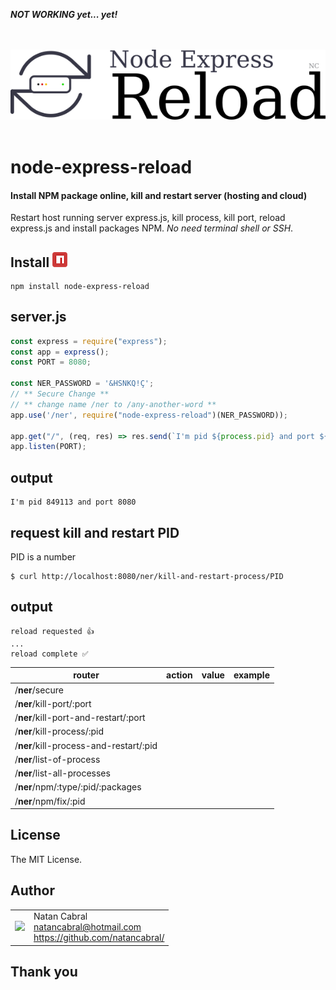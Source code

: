 ***NOT WORKING yet... yet!***
<p align="center">
  <br/>
  <br/>
  <img src="https://github.com/natancabral/node-express-reload/blob/main/images/logo.png" alt="node-express-reload (Natan Cabral)"/>
  <br/>
  <br/>
</p>

# node-express-reload
#### Install NPM package online, kill and restart server (hosting and cloud)
Restart host running server express.js, kill process, kill port, reload express.js and install packages NPM. *No need terminal shell or SSH*.

## Install [<img src="https://github.com/natancabral/node-express-reload/blob/main/images/npm-tile.png">](https://www.npmjs.com/package/node-express-reload)

```shell
npm install node-express-reload
```

## server.js

```js
const express = require("express");
const app = express();
const PORT = 8080;

const NER_PASSWORD = '&HSNKQ!Ç';
// ** Secure Change **
// ** change name /ner to /any-another-word **
app.use('/ner', require("node-express-reload")(NER_PASSWORD));

app.get("/", (req, res) => res.send(`I'm pid ${process.pid} and port ${PORT}`));
app.listen(PORT);
```

## output

```shell
I'm pid 849113 and port 8080
```

## request kill and restart PID

PID is a number
```shell
$ curl http://localhost:8080/ner/kill-and-restart-process/PID
```

## output

```shell
reload requested 👍
...
reload complete ✅
```

| router | action | value | example |
|--------| -------| ------| --------|
| /**ner**/secure | | | |
| /**ner**/kill-port/:port | | | |
| /**ner**/kill-port-and-restart/:port | | | |
| /**ner**/kill-process/:pid | | | |
| /**ner**/kill-process-and-restart/:pid | | | |
| /**ner**/list-of-process | | | |
| /**ner**/list-all-processes | | | |
| /**ner**/npm/:type/:pid/:packages | | | |
| /**ner**/npm/fix/:pid | | | |

## License

The MIT License.

## Author

<table>
  <tr>
    <td>
      <img src="https://github.com/natancabral.png?s=100" width="100"/>
    </td>
    <td>
      Natan Cabral<br />
      <a href="mailto:natancabral@hotmail.com">natancabral@hotmail.com</a><br />
      <a href="https://github.com/natancabral/">https://github.com/natancabral/</a>
    </td>
  </tr>
</table>

## Thank you